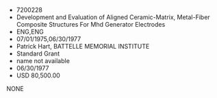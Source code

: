 * 7200228
* Development and Evaluation of Aligned Ceramic-Matrix, Metal-Fiber Composite Structures For Mhd Generator Electrodes
* ENG,ENG
* 07/01/1975,06/30/1977
* Patrick Hart, BATTELLE MEMORIAL INSTITUTE
* Standard Grant
*   name not available
* 06/30/1977
* USD 80,500.00

NONE